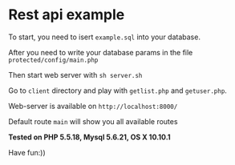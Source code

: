Rest api example
======

To start, you need to isert `example.sql` into your database.

After you need to write your database params in the file `protected/config/main.php`

Then start web server with `sh server.sh`

Go to `client` directory and play with `getlist.php` and `getuser.php`.

Web-server is available on `http://localhost:8000/`

Default route `main` will show you all available routes

**Tested on PHP 5.5.18, Mysql 5.6.21, OS X 10.10.1**

Have fun:))
